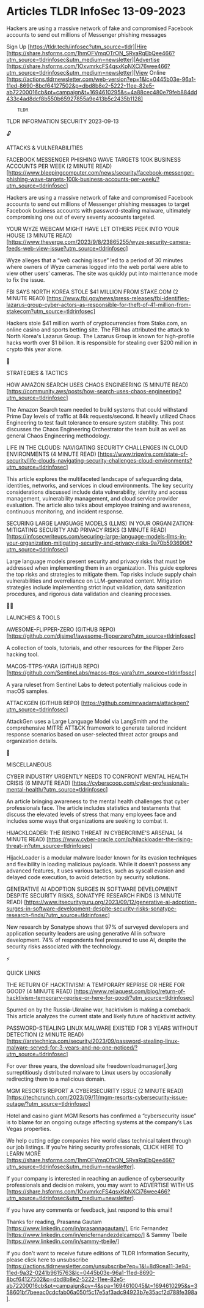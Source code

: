 # Articles TLDR InfoSec 13-09-2023

Hackers are using a massive network of fake and compromised Facebook
accounts to send out millions of Messenger phishing messages  

Sign Up [https://tldr.tech/infosec?utm_source=tldr]|Hire
[https://share.hsforms.com/1hmOFVmqOTrON_SRvaRqEbQee466?utm_source=tldrinfosec&utm_medium=newsletter]|Advertise
[https://share.hsforms.com/1OxvmrkcFS4qsxKpNXCi76wee466?utm_source=tldrinfosec&utm_medium=newsletter]|View
Online
[https://actions.tldrnewsletter.com/web-version?ep=1&lc=0445b03e-96a1-11ed-8690-8bcf64127502&p=dbd8b8e2-5222-11ee-82e5-ab72200016cb&pt=campaign&t=1694610295&s=4a88cec480e79feb884dd433c4ad8dcf8b550b65927855a9e413b5c2435b1128]


		TLDR 

TLDR INFORMATION SECURITY 2023-09-13

🔓 

ATTACKS & VULNERABILITIES

FACEBOOK MESSENGER PHISHING WAVE TARGETS 100K BUSINESS ACCOUNTS PER
WEEK (2 MINUTE READ)
[https://www.bleepingcomputer.com/news/security/facebook-messenger-phishing-wave-targets-100k-business-accounts-per-week/?utm_source=tldrinfosec]

Hackers are using a massive network of fake and compromised Facebook
accounts to send out millions of Messenger phishing messages to target
Facebook business accounts with password-stealing malware, ultimately
compromising one out of every seventy accounts targeted. 

YOUR WYZE WEBCAM MIGHT HAVE LET OTHERS PEEK INTO YOUR HOUSE (3 MINUTE
READ)
[https://www.theverge.com/2023/9/8/23865255/wyze-security-camera-feeds-web-view-issue?utm_source=tldrinfosec]

Wyze alleges that a “web caching issue” led to a period of 30
minutes where owners of Wyze cameras logged into the web portal were
able to view other users’ cameras. The site was quickly put into
maintenance mode to fix the issue. 

FBI SAYS NORTH KOREA STOLE $41 MILLION FROM STAKE.COM (2 MINUTE READ)
[https://www.fbi.gov/news/press-releases/fbi-identifies-lazarus-group-cyber-actors-as-responsible-for-theft-of-41-million-from-stakecom?utm_source=tldrinfosec]

Hackers stole $41 million worth of cryptocurrencies from Stake.com, an
online casino and sports betting site. The FBI has attributed the
attack to North Korea's Lazarus Group. The Lazarus Group is known for
high-profile hacks worth over $1 billion. It is responsible for
stealing over $200 million in crypto this year alone. 

🧠 

STRATEGIES & TACTICS

HOW AMAZON SEARCH USES CHAOS ENGINEERING (5 MINUTE READ)
[https://community.aws/posts/how-search-uses-chaos-engineering?utm_source=tldrinfosec]

The Amazon Search team needed to build systems that could withstand
Prime Day levels of traffic at 84k requests/second. It heavily
utilized Chaos Engineering to test fault tolerance to ensure system
stability. This post discusses the Chaos Engineering Orchestrator the
team built as well as general Chaos Engineering methodology. 

LIFE IN THE CLOUDS: NAVIGATING SECURITY CHALLENGES IN CLOUD
ENVIRONMENTS (4 MINUTE READ)
[https://www.tripwire.com/state-of-security/life-clouds-navigating-security-challenges-cloud-environments?utm_source=tldrinfosec]

This article explores the multifaceted landscape of safeguarding data,
identities, networks, and services in cloud environments. The key
security considerations discussed include data vulnerability, identity
and access management, vulnerability management, and cloud service
provider evaluation. The article also talks about employee training
and awareness, continuous monitoring, and incident response. 

SECURING LARGE LANGUAGE MODELS (LLMS) IN YOUR ORGANIZATION: MITIGATING
SECURITY AND PRIVACY RISKS (3 MINUTE READ)
[https://infosecwriteups.com/securing-large-language-models-llms-in-your-organization-mitigating-security-and-privacy-risks-9a70b5936906?utm_source=tldrinfosec]

Large language models present security and privacy risks that must be
addressed when implementing them in an organization. This guide
explores the top risks and strategies to mitigate them. Top risks
include supply chain vulnerabilities and overreliance on LLM-generated
content. Mitigation strategies include implementing strict input
validation, data sanitization procedures, and rigorous data validation
and cleaning processes. 

🧑‍💻 

LAUNCHES & TOOLS

AWESOME-FLIPPER-ZERO (GITHUB REPO)
[https://github.com/djsime1/awesome-flipperzero?utm_source=tldrinfosec]

A collection of tools, tutorials, and other resources for the Flipper
Zero hacking tool. 

MACOS-TTPS-YARA (GITHUB REPO)
[https://github.com/SentineLabs/macos-ttps-yara?utm_source=tldrinfosec]

A yara ruleset from Sentinel Labs to detect potentially malicious code
in macOS samples. 

ATTACKGEN (GITHUB REPO)
[https://github.com/mrwadams/attackgen?utm_source=tldrinfosec]

AttackGen uses a Large Language Model via LangSmith and the
comprehensive MITRE ATT&CK framework to generate tailored incident
response scenarios based on user-selected threat actor groups and
organization details. 

🎁 

MISCELLANEOUS

CYBER INDUSTRY URGENTLY NEEDS TO CONFRONT MENTAL HEALTH CRISIS (6
MINUTE READ)
[https://cyberscoop.com/cyber-professionals-mental-health/?utm_source=tldrinfosec]

An article bringing awareness to the mental health challenges that
cyber professionals face. The article includes statistics and
testaments that discuss the elevated levels of stress that many
employees face and includes some ways that organizations are seeking
to combat it. 

HIJACKLOADER: THE RISING THREAT IN CYBERCRIME’S ARSENAL (4 MINUTE
READ)
[https://www.cyber-oracle.com/p/hijackloader-the-rising-threat-in?utm_source=tldrinfosec]

HijackLoader is a modular malware loader known for its evasion
techniques and flexibility in loading malicious payloads. While it
doesn’t possess any advanced features, it uses various tactics, such
as syscall evasion and delayed code execution, to avoid detection by
security solutions. 

GENERATIVE AI ADOPTION SURGES IN SOFTWARE DEVELOPMENT DESPITE SECURITY
RISKS, SONATYPE RESEARCH FINDS (3 MINUTE READ)
[https://www.itsecurityguru.org/2023/09/12/generative-ai-adoption-surges-in-software-development-despite-security-risks-sonatype-research-finds/?utm_source=tldrinfosec]

New research by Sonatype shows that 97% of surveyed developers and
application security leaders are using generative AI in software
development. 74% of respondents feel pressured to use AI, despite the
security risks associated with the technology. 

⚡ 

QUICK LINKS

THE RETURN OF HACKTIVISM: A TEMPORARY REPRISE OR HERE FOR GOOD? (4
MINUTE READ)
[https://www.reliaquest.com/blog/return-of-hacktivism-temporary-reprise-or-here-for-good/?utm_source=tldrinfosec]

Spurred on by the Russia-Ukraine war, hacktivism is making a comeback.
This article analyzes the current state and likely future of
hacktivist activity. 

PASSWORD-STEALING LINUX MALWARE EXISTED FOR 3 YEARS WITHOUT DETECTION
(2 MINUTE READ)
[https://arstechnica.com/security/2023/09/password-stealing-linux-malware-served-for-3-years-and-no-one-noticed/?utm_source=tldrinfosec]

For over three years, the download site freedownloadmanager[.]org
surreptitiously distributed malware to Linux users by occasionally
redirecting them to a malicious domain. 

MGM RESORTS REPORT A CYBERSECURITY ISSUE (2 MINUTE READ)
[https://techcrunch.com/2023/09/11/mgm-resorts-cybersecurity-issue-outage/?utm_source=tldrinfosec]

Hotel and casino giant MGM Resorts has confirmed a “cybersecurity
issue” is to blame for an ongoing outage affecting systems at the
company’s Las Vegas properties. 

 We help cutting edge companies hire world class technical talent
through our job listings. If you're hiring security professionals,
CLICK HERE TO LEARN MORE
[https://share.hsforms.com/1hmOFVmqOTrON_SRvaRqEbQee466?utm_source=tldrinfosec&utm_medium=newsletter].


If your company is interested in reaching an audience of cybersecurity
professionals and decision makers, you may want to ADVERTISE WITH US
[https://share.hsforms.com/1OxvmrkcFS4qsxKpNXCi76wee466?utm_source=tldrinfosec&utm_medium=newsletter].


If you have any comments or feedback, just respond to this email! 

Thanks for reading, 
Prasanna Gautam [https://www.linkedin.com/in/prasannagautam/], Eric
Fernandez [https://www.linkedin.com/in/ericfernandezdelcampo/] & Sammy
Tbeile [https://www.linkedin.com/in/sammy-tbeile/] 

If you don't want to receive future editions of TLDR Information
Security, please click here to unsubscribe
[https://actions.tldrnewsletter.com/unsubscribe?ep=1&l=8d9cea11-3e94-11ed-9a32-0241b9615763&lc=0445b03e-96a1-11ed-8690-8bcf64127502&p=dbd8b8e2-5222-11ee-82e5-ab72200016cb&pt=campaign&pv=4&spa=1694610045&t=1694610295&s=358601bf7beeac0cdcfab06a050f5c17e5af3adc94923b7e35acf2d788fe398a].